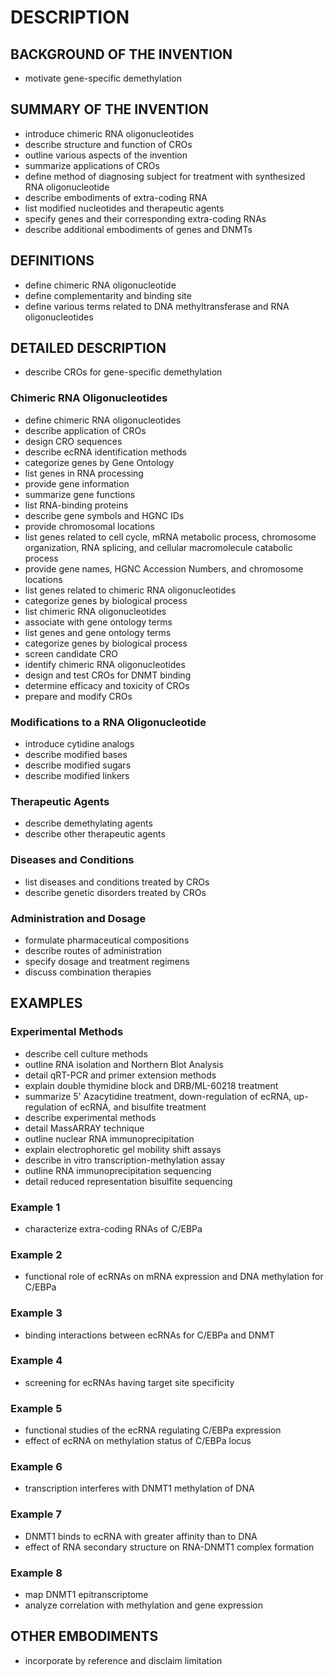# DESCRIPTION

## BACKGROUND OF THE INVENTION

- motivate gene-specific demethylation

## SUMMARY OF THE INVENTION

- introduce chimeric RNA oligonucleotides
- describe structure and function of CROs
- outline various aspects of the invention
- summarize applications of CROs
- define method of diagnosing subject for treatment with synthesized RNA oligonucleotide
- describe embodiments of extra-coding RNA
- list modified nucleotides and therapeutic agents
- specify genes and their corresponding extra-coding RNAs
- describe additional embodiments of genes and DNMTs

## DEFINITIONS

- define chimeric RNA oligonucleotide
- define complementarity and binding site
- define various terms related to DNA methyltransferase and RNA oligonucleotides

## DETAILED DESCRIPTION

- describe CROs for gene-specific demethylation

### Chimeric RNA Oligonucleotides

- define chimeric RNA oligonucleotides
- describe application of CROs
- design CRO sequences
- describe ecRNA identification methods
- categorize genes by Gene Ontology
- list genes in RNA processing
- provide gene information
- summarize gene functions
- list RNA-binding proteins
- describe gene symbols and HGNC IDs
- provide chromosomal locations
- list genes related to cell cycle, mRNA metabolic process, chromosome organization, RNA splicing, and cellular macromolecule catabolic process
- provide gene names, HGNC Accession Numbers, and chromosome locations
- list genes related to chimeric RNA oligonucleotides
- categorize genes by biological process
- list chimeric RNA oligonucleotides
- associate with gene ontology terms
- list genes and gene ontology terms
- categorize genes by biological process
- screen candidate CRO
- identify chimeric RNA oligonucleotides
- design and test CROs for DNMT binding
- determine efficacy and toxicity of CROs
- prepare and modify CROs

### Modifications to a RNA Oligonucleotide

- introduce cytidine analogs
- describe modified bases
- describe modified sugars
- describe modified linkers

### Therapeutic Agents

- describe demethylating agents
- describe other therapeutic agents

### Diseases and Conditions

- list diseases and conditions treated by CROs
- describe genetic disorders treated by CROs

### Administration and Dosage

- formulate pharmaceutical compositions
- describe routes of administration
- specify dosage and treatment regimens
- discuss combination therapies

## EXAMPLES

### Experimental Methods

- describe cell culture methods
- outline RNA isolation and Northern Blot Analysis
- detail qRT-PCR and primer extension methods
- explain double thymidine block and DRB/ML-60218 treatment
- summarize 5' Azacytidine treatment, down-regulation of ecRNA, up-regulation of ecRNA, and bisulfite treatment
- describe experimental methods
- detail MassARRAY technique
- outline nuclear RNA immunoprecipitation
- explain electrophoretic gel mobility shift assays
- describe in vitro transcription-methylation assay
- outline RNA immunoprecipitation sequencing
- detail reduced representation bisulfite sequencing

### Example 1

- characterize extra-coding RNAs of C/EBPa

### Example 2

- functional role of ecRNAs on mRNA expression and DNA methylation for C/EBPa

### Example 3

- binding interactions between ecRNAs for C/EBPa and DNMT

### Example 4

- screening for ecRNAs having target site specificity

### Example 5

- functional studies of the ecRNA regulating C/EBPa expression
- effect of ecRNA on methylation status of C/EBPa locus

### Example 6

- transcription interferes with DNMT1 methylation of DNA

### Example 7

- DNMT1 binds to ecRNA with greater affinity than to DNA
- effect of RNA secondary structure on RNA-DNMT1 complex formation

### Example 8

- map DNMT1 epitranscriptome
- analyze correlation with methylation and gene expression

## OTHER EMBODIMENTS

- incorporate by reference and disclaim limitation

